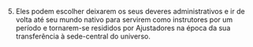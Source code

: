 ﻿5. Eles podem escolher deixarem os seus deveres administrativos e ir de volta até seu mundo nativo para servirem como instrutores por um período e tornarem-se resididos por Ajustadores na época da sua transferência à sede-central do universo.